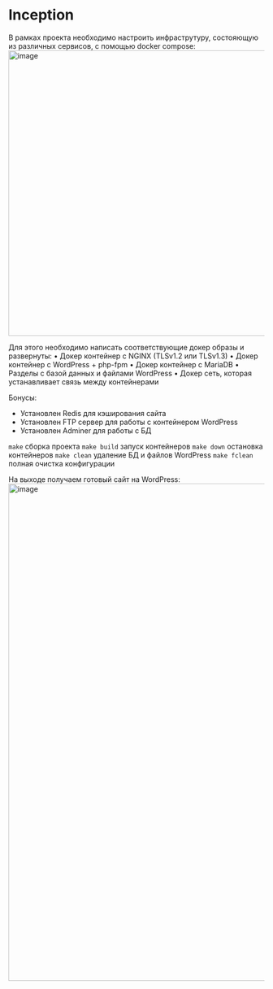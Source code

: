 # Inception

В рамках проекта необходимо настроить инфраструтуру, состояющую из различных сервисов, с помощью docker compose:
<img width="562" alt="image" src="https://user-images.githubusercontent.com/86204727/203170501-01873185-c5ad-43bd-8948-30f97ceed84b.png">

Для этого необходимо написать соответствующие докер образы и развернуты:
• Докер контейнер с NGINX (TLSv1.2 или TLSv1.3)
• Докер контейнер с WordPress + php-fpm
• Докер контейнер с MariaDB
• Разделы с базой данных и файлами WordPress
• Докер сеть, которая устанавливает связь между контейнерами

Бонусы:
* Установлен Redis для кэширования сайта
* Установлен FTP сервер для работы с контейнером WordPress
* Установлен Adminer для работы с БД

```make``` сборка проекта
```make build``` запуск контейнеров
```make down``` остановка контейнеров
```make clean``` удаление БД и файлов WordPress
```make fclean``` полная очистка конфигурации

 На выходе получаем готовый сайт на WordPress:
<img width="979" alt="image" src="https://user-images.githubusercontent.com/86204727/203172684-7f735495-218b-4097-8550-67b6c3e3e96c.png">
